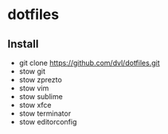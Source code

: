 dotfiles
========

Install
-------

* git clone https://github.com/dvl/dotfiles.git
* stow git 
* stow zprezto
* stow vim
* stow sublime
* stow xfce
* stow terminator
* stow editorconfig
